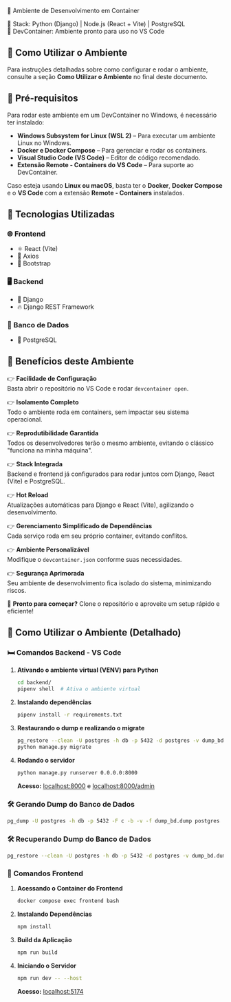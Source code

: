 🚀 Ambiente de Desenvolvimento em Container

🔹 Stack: Python (Django) | Node.js (React + Vite) | PostgreSQL\
🔹 DevContainer: Ambiente pronto para uso no VS Code

## 🔧 Como Utilizar o Ambiente

Para instruções detalhadas sobre como configurar e rodar o ambiente, consulte a seção **Como Utilizar o Ambiente** no final deste documento.

## 📌 Pré-requisitos

Para rodar este ambiente em um DevContainer no Windows, é necessário ter instalado:

- **Windows Subsystem for Linux (WSL 2)** – Para executar um ambiente Linux no Windows.
- **Docker e Docker Compose** – Para gerenciar e rodar os containers.
- **Visual Studio Code (VS Code)** – Editor de código recomendado.
- **Extensão Remote - Containers do VS Code** – Para suporte ao DevContainer.

Caso esteja usando **Linux ou macOS**, basta ter o **Docker**, **Docker Compose** e o **VS Code** com a extensão **Remote - Containers** instalados.

## 🏰 Tecnologias Utilizadas

### 🌐 Frontend

- ⚛️ React (Vite)
- 🔗 Axios
- 🎨 Bootstrap

### 🖥️ Backend

- 🐍 Django
- 🔥 Django REST Framework

### 🐄 Banco de Dados

- 🐘 PostgreSQL

## 🎯 Benefícios deste Ambiente

👉 **Facilidade de Configuração**\
Basta abrir o repositório no VS Code e rodar `devcontainer open`.

👉 **Isolamento Completo**\
Todo o ambiente roda em containers, sem impactar seu sistema operacional.

👉 **Reprodutibilidade Garantida**\
Todos os desenvolvedores terão o mesmo ambiente, evitando o clássico "funciona na minha máquina".

👉 **Stack Integrada**\
Backend e frontend já configurados para rodar juntos com Django, React (Vite) e PostgreSQL.

👉 **Hot Reload**\
Atualizações automáticas para Django e React (Vite), agilizando o desenvolvimento.

👉 **Gerenciamento Simplificado de Dependências**\
Cada serviço roda em seu próprio container, evitando conflitos.

👉 **Ambiente Personalizável**\
Modifique o `devcontainer.json` conforme suas necessidades.

👉 **Segurança Aprimorada**\
Seu ambiente de desenvolvimento fica isolado do sistema, minimizando riscos.

🚀 **Pronto para começar?** Clone o repositório e aproveite um setup rápido e eficiente!

## 🔧 Como Utilizar o Ambiente (Detalhado)

### 🛏️ Comandos Backend - VS Code

1. **Ativando o ambiente virtual (VENV) para Python**

   ```sh
   cd backend/
   pipenv shell  # Ativa o ambiente virtual
   ```

2. **Instalando dependências**

   ```sh
   pipenv install -r requirements.txt
   ```

3. **Restaurando o dump e realizando o migrate**

   ```sh
   pg_restore --clean -U postgres -h db -p 5432 -d postgres -v dump_bd.dump
   python manage.py migrate
   ```

4. **Rodando o servidor**

   ```sh
   python manage.py runserver 0.0.0.0:8000
   ```

   **Acesso:** [localhost:8000](http://localhost:8000) e [localhost:8000/admin](http://localhost:8000/admin)

### 🛠️ Gerando Dump do Banco de Dados

```sh
pg_dump -U postgres -h db -p 5432 -F c -b -v -f dump_bd.dump postgres
```

### 🛠️ Recuperando Dump do Banco de Dados

```sh
pg_restore --clean -U postgres -h db -p 5432 -d postgres -v dump_bd.dump
```

### 🎨 Comandos Frontend

1. **Acessando o Container do Frontend**

   ```sh
   docker compose exec frontend bash
   ```

2. **Instalando Dependências**

   ```sh
   npm install
   ```

3. **Build da Aplicação**

   ```sh
   npm run build
   ```

4. **Iniciando o Servidor**

   ```sh
   npm run dev -- --host
   ```

   **Acesso:** [localhost:5174](http://localhost:5174)
